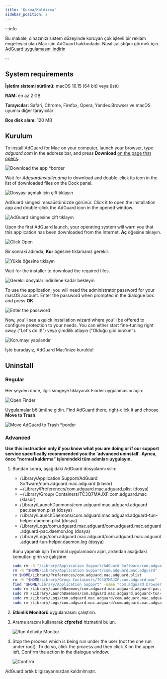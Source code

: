 ```yaml
---
title: 'Kurma/Kaldırma'
sidebar_position: 2
---
```


:::info

Bu makale, cihazınızı sistem düzeyinde koruyan çok işlevli bir reklam engelleyici olan Mac için AdGuard hakkındadır. Nasıl çalıştığını görmek için [AdGuard uygulamasını indirin](https://agrd.io/download-kb-adblock)

:::

## System requirements

**İşletim sistemi sürümü:** macOS 10.15 (64 bit) veya üstü

**RAM:** en az 2 GB

**Tarayıcılar:** Safari, Chrome, Firefox, Opera, Yandex.Browser ve macOS uyumlu diğer tarayıcılar

**Boş disk alanı:** 120 MB

## Kurulum

To install AdGuard for Mac on your computer, launch your browser, type *adguard.com* in the address bar, and press **Download** [on the page that opens](https://adguard.com/download.html?auto=1).

![Download the app *border](https://cdn.adtidy.org/content/kb/ad_blocker/mac/1.jpg)

Wait for *AdguardInstaller.dmg* to download and double-click its icon in the list of downloaded files on the Dock panel.

![Dosyayı açmak için çift tıklayın](https://cdn.adtidy.org/content/kb/ad_blocker/mac/installation_open_the_file.jpg)

AdGuard simgesi masaüstünüzde görünür. Click it to open the installation app and double-click the AdGuard icon in the opened window.

![AdGuard simgesine çift tıklayın](https://cdn.adtidy.org/content/kb/ad_blocker/mac/3.jpg)

Upon the first AdGuard launch, your operating system will warn you that this application has been downloaded from the Internet. **Aç** öğesine tıklayın.

![Click Open](https://cdn.adtidy.org/content/kb/ad_blocker/mac/4.jpg)

Bir sonraki adımda, **Kur** öğesine tıklamanız gerekir.

![Yükle öğesine tıklayın](https://cdn.adtidy.org/public/Adguard/kb/installation/Mac/en/5.png)

Wait for the installer to download the required files.

![Gerekli dosyalar indirilene kadar bekleyin](https://cdn.adtidy.org/content/kb/ad_blocker/mac/6.jpg)

To use the application, you will need the administrator password for your macOS account. Enter the password when prompted in the dialogue box and press **OK**.

![Enter the password](https://cdn.adtidy.org/content/kb/ad_blocker/mac/7.jpg)

Now, you'll see a quick installation wizard where you'll be offered to configure protection to your needs. You can either start fine-tuning right away ("Let's do it!") veya şimdilik atlayın ("Olduğu gibi bırakın").

![Korumayı yapılandır](https://cdn.adtidy.org/content/kb/ad_blocker/mac/installation-wizard.jpg)

İşte buradayız, AdGuard Mac'inize kuruldu!

## Uninstall

### Regular

Her şeyden önce, ilgili simgeye tıklayarak Finder uygulamasını açın:

![Open Finder](https://cdn.adtidy.org/public/Adguard/En/Articles/howtodelete/finder.png)

Uygulamalar bölümüne gidin. Find AdGuard there, right-click it and choose **Move to Trash**.

![Move AdGuard to Trash *border](https://cdn.adtidy.org/content/kb/ad_blocker/mac/11.jpg)

### Advanced

**Use this instruction only if you know what you are doing or if our support service specifically recommended you the 'advanced uninstall'. Ayrıca, önce "normal kaldırma" işlemindeki tüm adımları uygulayın.**

1. Bundan sonra, aşağıdaki AdGuard dosyalarını silin:
    - /Library/Application Support/AdGuard Software/com.adguard.mac.adguard (klasör)
    - ~/Library/Preferences/com.adguard.mac.adguard.plist (dosya)
    - ~/Library/Group\ Containers/TC3Q7MAJXF.com.adguard.mac (klasör)
    - /Library/LaunchDaemons/com.adguard.mac.adguard.adguard-pac.daemon.plist (dosya)
    - /Library/LaunchDaemons/com.adguard.mac.adguard.adguard-tun-helper.daemon.plist (dosya)
    - /Library/Logs/com.adguard.mac.adguard/com.adguard.mac.adguard.adguard-pac.daemon.log (dosya)
    - /Library/Logs/com.adguard.mac.adguard/com.adguard.mac.adguard.adguard-tun-helper.daemon.log (dosya)

    Bunu yapmak için Terminal uygulamasını açın, ardından aşağıdaki komutları girin ve çalıştırın:

    ```bash
    sudo rm -R "/Library/Application Support/AdGuard Software/com.adguard.mac.adguard"
    rm -R "$HOME/Library/Application Support/com.adguard.mac.adguard"
    rm $HOME/Library/Preferences/com.adguard.mac.adguard.plist
    rm -R "$HOME/Library/Group Containers/TC3Q7MAJXF.com.adguard.mac"
    find "$HOME/Library/Application Support" -name "com.adguard.browser_extension_host.nm.json" -delete
    sudo rm /Library/LaunchDaemons/com.adguard.mac.adguard.adguard-pac.daemon.plist
    sudo rm /Library/LaunchDaemons/com.adguard.mac.adguard.adguard-tun-helper.daemon.plist
    sudo rm /Library/Logs/com.adguard.mac.adguard/com.adguard.mac.adguard.adguard-pac.daemon.log
    sudo rm /Library/Logs/com.adguard.mac.adguard/com.adguard.mac.adguard.adguard-tun-helper.daemon.log
    ```

1. **Etkinlik Monitörü** uygulamasını çalıştırın.
1. Arama aracını kullanarak **cfprefsd** hizmetini bulun.

    ![Run Activity Monitor](https://cdn.adtidy.org/content/kb/ad_blocker/mac/22.jpg)

1. Stop the process which is being run under the user (not the one run under root). To do so, click the process and then click X on the upper left. Confirm the action in the dialogue window.

    ![Confirm](https://cdn.adtidy.org/content/kb/ad_blocker/mac/33.jpg)

AdGuard artık bilgisayarınızdan kaldırılmıştır.
